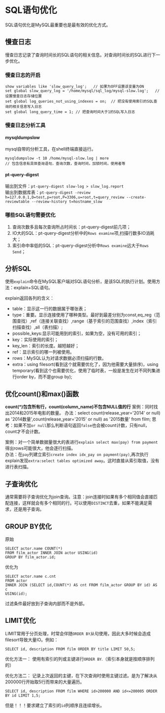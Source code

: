 SQL语句优化
==============
SQL语句优化是MySQL最重要也是最有效的优化方式。

## 慢查日志
慢查日志记录了查询时间长的SQL语句的相关信息。对查询时间长的SQL进行下一步优化。

### 慢查日志的开启

	show variables like 'slow_query_log';	// 如果为OFF设置该变量为ON
	set global slow_query_log = '/home/mysql/sql_log/mysql-slow.log';	// 设置慢查日志存储位置
	set global log_queries_not_using_indexes = on;	// 把没有使用索引的SQL查询的相关信息写入日志
	set global long_query_time = 1;	// 把查询时间大于1的SQL写入日志

### 慢查日志分析工具
#### mysqldumpslow
mysql自带的分析工具，在shell终端直接运行。  

	mysqldumpslow -t 10 /home/mysql-slow.log | more
	// 包含信息有具体查询语句，查询次数，查询时间，加锁时间，使用者等

#### pt-query-digest
输出到文件：`pt-query-digest slow-log > slow_log.report`  
输出到数据库表：`pt-query-digest -review h=127.0.0.1,D=test,p=root,P=3306,u=root,t=query_review --create-reviewtable --review-history t=hostname_slow`  

### 哪些SQL语句需要优化
1. 查询次数多且每次查询所占时间长：pt-query-digest前几项；
2. IO大的SQL：pt-query-digest分析中的`Rows examine`项,扫描行数多IO消耗大；
3. 索引命中率低的SQL：pt-query-digest分析中`Rows examine`远大于`Rows Send`；

## 分析SQL
使用`explain`命令在MySQL客户端对SQL语句分析，是该SQL的执行计划。使用方法：explain+SQL语句。

explain返回各列的含义：
* table：显示这一行的数据属于哪张表；
* type：重要。显示连接使用了哪种类型。最好到最差分别为const,eq_reg（范围查找）,ref（连接关联查找）,range（基于索引的范围查找）,index（索引扫描查找）,all（表扫描）;
* possible_keys:显示可能用到的索引，如果为空，没有可用的索引；
* key：实际使用的索引；
* key_len：索引的长度。越短越好；
* ref：显示索引的哪一列被使用。
* rows：MySQL认为对请求数据必须扫描的行数。
* extra：using filesort(看到这个就需要优化了，因为他需要大量排序)，using temporary(看到这个也需要优化，使用了临时表，一般是发生在对不同列集进行order by，而不是group by);

## 优化count()和max()函数
**count(*)包含所有行，count(column_name)不包含NULL值的行** 
案例：同时找出2014和2015年电影的数量。
办法：select count(release_year='2014' or null) as '2014数量',count(release_year='2015' or null) as '2015数量' from film;
思考：如果不加`or null`那么判断语句返回`false`也会被count计数，只有null，count才不会计数。

案例：对一个简单数据量很大的表进行`explain select max(pay) from payment`得出rows可能很大，他会逐行扫描。  
办法：在`pay`列建立索引`create index idx_pay on payment(pay)`,再次执行explain发现`extra:select tables optimized away`。这时直接从索引取值，没有进行表扫描。

## 子查询优化
通常需要将子查询优化为join查询。注意：join连接时如果有多个相同值会直接匹配连接，这样就会有多个相同的行。可以使用`DISTINCT`去重，如果不能满足需求，还是用子查询。

## GROUP BY优化
原始

	SELECT actor.name COUNT(*) 
	FROM film_actor INNER JOIN actor USING(id)
	GROUP BY film_actor.id;

优化为

	SELECT actor.name c.cnt 
	FROM actor 
	INNER JOIN (SELECT id,COUNT(*) AS cnt FROM film_actor GROUP BY id) AS c 
	USING(id);

过滤条件最好放到子查询内部而不是外部。

## LIMIT优化
LIMIT常用于分页处理，时常会伴随`ORDER BY`从句使用，因此大多时候会造成filesort导致大量IO。例如：

	SELECT id, description FROM film ORDER BY title LIMIT 50,5;

优化方法一：
使用有索引的列或主键进行`ORDER BY`.（索引本身就是按顺序排列的）

优化方法二：
记录上次返回的主键，在下次查询时使用主键过滤。是为了解决从200000行开始取5行而带来的大量遍历。

	SELECT id, description FROM film WHERE id>200000 AND id<=200005 ORDER BY id LIMIT 1,5;

但是！！！要求建立了索引的`id`列顺序且连续增长。
